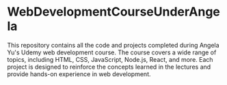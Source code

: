 # WebDevelopmentCourseUnderAngela
This repository contains all the code and projects completed during Angela Yu's Udemy web development course. The course covers a wide range of topics, including HTML, CSS, JavaScript, Node.js, React, and more. Each project is designed to reinforce the concepts learned in the lectures and provide hands-on experience in web development.
